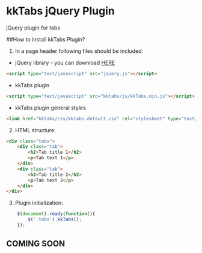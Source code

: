 kkTabs jQuery Plugin
======

jQuery plugin for tabs

##How to install kkTabs Plugin?

1. In a page header following files should be included:

* jQuery library - you can download [HERE][jquery]

```html
<script type="text/javascript" src="jquery.js"></script>
```

* kkTabs plugin

```html
<script type="text/javascript" src="kktabs/js/kkTabs.min.js"></script>
```

* kkTabs plugin general styles

```html
<link href="kktabs/css/kktabs.default.css" rel="stylesheet" type="text/css">
```

2. HTML structure:

```html
<div class="tabs">
    <div class="tab">
        <h2>Tab title 1</h2>
        <p>Tab text 1</p>
    </div>
    <div class="tab">
        <h2>Tab title 2</h2>
        <p>Tab text 2</p>
    </div>
</div>
```

3. Plugin initialization:

```js
    $(document).ready(function(){
        $('.tabs').kkTabs();
    });
```

## COMING SOON

[jquery]: http://jquery.com
